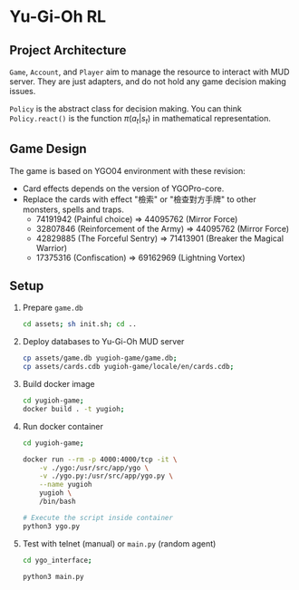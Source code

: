 # Yu-Gi-Oh RL

## Project Architecture

`Game`, `Account`, and `Player` aim to manage the resource to interact with MUD server. They are just adapters, and do not hold any game decision making issues.

`Policy` is the abstract class for decision making. You can think `Policy.react()` is the function $\pi(a_t|s_t)$ in mathematical representation.

## Game Design

The game is based on YGO04 environment with these revision:

- Card effects depends on the version of YGOPro-core.
- Replace the cards with effect "檢索" or "檢查對方手牌" to other monsters, spells and traps.
  - 74191942 (Painful choice) => 44095762 (Mirror Force)
  - 32807846 (Reinforcement of the Army) => 44095762 (Mirror Force)
  - 42829885 (The Forceful Sentry) => 71413901 (Breaker the Magical Warrior)
  - 17375316 (Confiscation) => 69162969 (Lightning Vortex)

## Setup

1. Prepare `game.db`

    ```bash
    cd assets; sh init.sh; cd ..
    ```

2. Deploy databases to Yu-Gi-Oh MUD server

    ```bash
    cp assets/game.db yugioh-game/game.db;
    cp assets/cards.cdb yugioh-game/locale/en/cards.cdb;
    ```

3. Build docker image

    ```bash
    cd yugioh-game;
    docker build . -t yugioh;
    ```

4. Run docker container

    ```bash
    cd yugioh-game;

    docker run --rm -p 4000:4000/tcp -it \
        -v ./ygo:/usr/src/app/ygo \
        -v ./ygo.py:/usr/src/app/ygo.py \
        --name yugioh
        yugioh \
        /bin/bash

    # Execute the script inside container
    python3 ygo.py
    ```

5. Test with telnet (manual) or `main.py` (random agent)

    ```bash
    cd ygo_interface;

    python3 main.py
    ```
